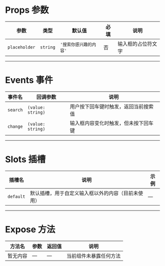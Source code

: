 # Props 参数

| 参数         | 类型   | 默认值         | 必填 | 说明        |
|------------|------|-------------|----|-----------|
| `placeholder` | `string` | `'搜索你感兴趣的内容'` | 否  | 输入框的占位符文字 |

---

# Events 事件

| 事件名      | 回调参数        | 说明              |
|----------|-------------|-----------------|
| `search` | `(value: string)` | 用户按下回车键时触发，返回当前搜索值 |
| `change` | `(value: string)` | 输入框内容变化时触发，但未按下回车键 |

---

# Slots 插槽

| 插槽名       | 说明         | 示例   |
|-----------|------------|------|
| `default` | 默认插槽，用于自定义输入框以外的内容（目前未使用） | —    |

---

# Expose 方法

| 方法名 | 参数 | 返回值 | 说明 |
|------|----|-----|----|
| 暂无内容       | —  | —   | 当前组件未暴露任何方法 |